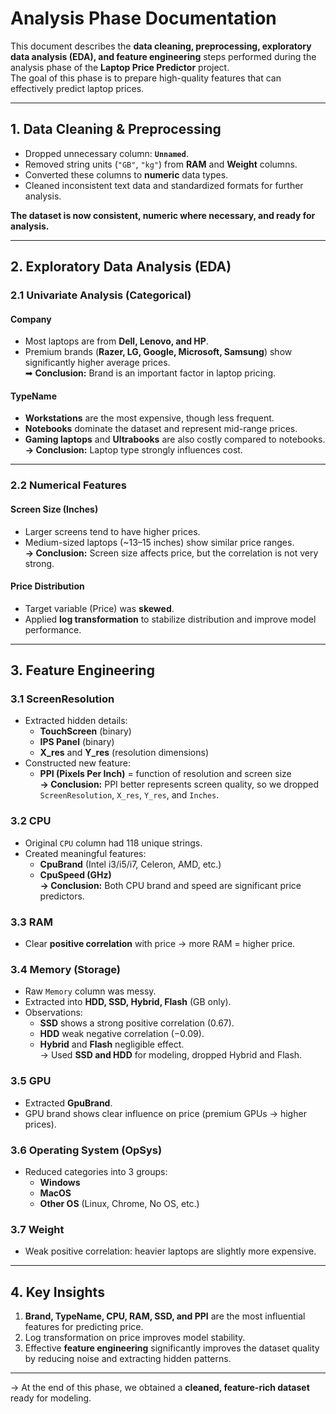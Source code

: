 # Analysis Phase Documentation

This document describes the **data cleaning, preprocessing, exploratory data analysis (EDA), and feature engineering** steps performed during the analysis phase of the **Laptop Price Predictor** project.  
The goal of this phase is to prepare high-quality features that can effectively predict laptop prices.

---

## 1. Data Cleaning & Preprocessing

- Dropped unnecessary column: **`Unnamed`**.  
- Removed string units (`"GB"`, `"kg"`) from **RAM** and **Weight** columns.  
- Converted these columns to **numeric** data types.  
- Cleaned inconsistent text data and standardized formats for further analysis.  

**The dataset is now consistent, numeric where necessary, and ready for analysis.**

---

## 2. Exploratory Data Analysis (EDA)

### 2.1 Univariate Analysis (Categorical)

#### Company
- Most laptops are from **Dell, Lenovo, and HP**.  
- Premium brands (**Razer, LG, Google, Microsoft, Samsung**) show significantly higher average prices.  
➡ **Conclusion:** Brand is an important factor in laptop pricing.

#### TypeName
- **Workstations** are the most expensive, though less frequent.  
- **Notebooks** dominate the dataset and represent mid-range prices.  
- **Gaming laptops** and **Ultrabooks** are also costly compared to notebooks.  
**-> Conclusion:** Laptop type strongly influences cost.

---

### 2.2 Numerical Features

#### Screen Size (Inches)
- Larger screens tend to have higher prices.  
- Medium-sized laptops (~13–15 inches) show similar price ranges.  
**-> Conclusion:** Screen size affects price, but the correlation is not very strong.

#### Price Distribution
- Target variable (Price) was **skewed**.  
- Applied **log transformation** to stabilize distribution and improve model performance.

---

## 3. Feature Engineering

### 3.1 ScreenResolution
- Extracted hidden details:
  - **TouchScreen** (binary)
  - **IPS Panel** (binary)
  - **X_res** and **Y_res** (resolution dimensions)
- Constructed new feature:
  - **PPI (Pixels Per Inch)** = function of resolution and screen size  
**-> Conclusion:** PPI better represents screen quality, so we dropped `ScreenResolution`, `X_res`, `Y_res`, and `Inches`.

### 3.2 CPU
- Original `CPU` column had 118 unique strings.  
- Created meaningful features:
  - **CpuBrand** (Intel i3/i5/i7, Celeron, AMD, etc.)  
  - **CpuSpeed (GHz)**  
**-> Conclusion:** Both CPU brand and speed are significant price predictors.

### 3.3 RAM
- Clear **positive correlation** with price → more RAM = higher price.  

### 3.4 Memory (Storage)
- Raw `Memory` column was messy.  
- Extracted into **HDD, SSD, Hybrid, Flash** (GB only).  
- Observations:
  - **SSD** shows a strong positive correlation (0.67).  
  - **HDD** weak negative correlation (−0.09).  
  - **Hybrid** and **Flash** negligible effect.  
-> Used **SSD and HDD** for modeling, dropped Hybrid and Flash.

### 3.5 GPU
- Extracted **GpuBrand**.  
- GPU brand shows clear influence on price (premium GPUs → higher prices).  

### 3.6 Operating System (OpSys)
- Reduced categories into 3 groups:
  - **Windows**
  - **MacOS**
  - **Other OS** (Linux, Chrome, No OS, etc.)  

### 3.7 Weight
- Weak positive correlation: heavier laptops are slightly more expensive.

---

## 4. Key Insights

1. **Brand, TypeName, CPU, RAM, SSD, and PPI** are the most influential features for predicting price.  
2. Log transformation on price improves model stability.  
3. Effective **feature engineering** significantly improves the dataset quality by reducing noise and extracting hidden patterns.  

---

-> At the end of this phase, we obtained a **cleaned, feature-rich dataset** ready for modeling.
